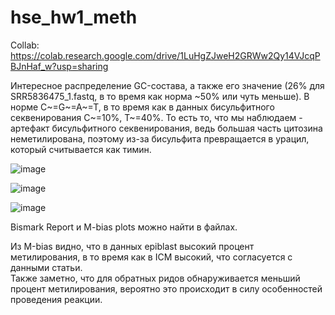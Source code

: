 # hse_hw1_meth
Collab: https://colab.research.google.com/drive/1LuHgZJweH2GRWw2Qy14VJcqPBJnHaf_w?usp=sharing  

Интересное распределение GC-состава, а также его значение (26% для SRR5836475_1.fastq, в то время как норма ~50% или чуть меньше). В норме C~=G~=A~=T, в то время как в данных бисульфитного секвенирования С~=10%, T~=40%. То есть то, что мы наблюдаем - артефакт бисульфитного секвенирования, ведь большая часть цитозина неметилирована, поэтому из-за бисульфита превращается в урацил, который считывается как тимин.  

![image](https://user-images.githubusercontent.com/60808830/154700376-697c479e-9107-4455-adea-62f3243520e0.png)  

![image](https://user-images.githubusercontent.com/60808830/154698221-dc936096-cd15-44d9-b431-e0e501d13568.png)  

![image](https://user-images.githubusercontent.com/60808830/154698840-6f2c7965-8cc3-421f-aa62-1eb9cb473c41.png)  

Bismark Report и M-bias plots можно найти в файлах.  

Из М-bias видно, что в данных epiblast высокий процент метилирования, в то время как в ICM высокий, что согласуется с данными статьи.  
Также заметно, что для обратных ридов обнаруживается меньший процент метилирования, вероятно это происходит в силу особенностей проведения реакции.
